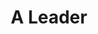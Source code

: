 ---
pid: pt391
title: A Leader
location_transcription: Any park/children's park
coordinates: "[-75.128760348295, 39.966095801614]"
zipcode: '19119'
gen_neighborhood: Northwest Philadelphia
neighborhood: Mount Airy
outside_phl: 
age: '10.5'
age_range: 6-13
instagram: 
image_file_name: pt_391.jpg
proposal_transcription: Two metal poles holding a metal road that twists. First, an
  adult leads a child. In the  middle the child is on the top, adult below. At the
  end, the child is leading the adult.
topic: Family,Youth
topic_summary: 0, 0
type: Sculpture Statue
keywords_other: 
credit: Danica
image_labels: A leader
twitter: 
facebook: 
permalink: "/monuments/pt391/"
layout: item-page
---